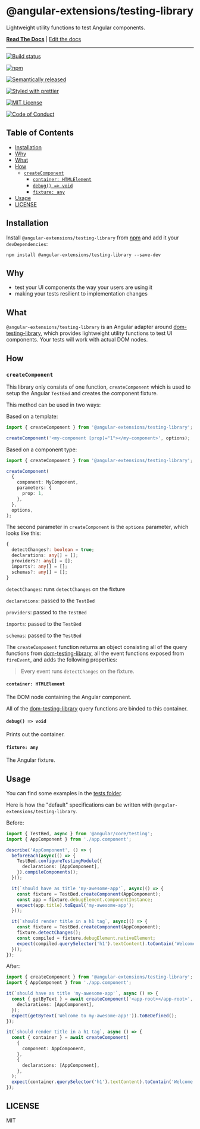 # @angular-extensions/testing-library

Lightweight utility functions to test Angular components.

[**Read The Docs**](https://testing-library.com/angular) | [Edit the docs](https://github.com/alexkrolick/testing-library-docs)

<hr />

[![Build status][build-badge]][build]

[![npm][npm-badge]][npm]

[![Semantically released][sr-badge]][sr]

[![Styled with prettier][prettier-badge]][prettier]

[![MIT License][license-badge]][license]

[![Code of Conduct][coc-badge]][coc]

## Table of Contents

- [Installation](#installation)
- [Why](#why)
- [What](#what)
- [How](#how)
  - [`createComponent`](#createcomponent)
    - [`container: HTMLElement`](#container-htmlelement)
    - [`debug() => void`](#debug--void)
    - [`fixture: any`](#fixture-any)
- [Usage](#usage)
- [LICENSE](#license)

## Installation

Install `@angular-extensions/testing-library` from [npm] and add it your `devDependencies`:

`npm install @angular-extensions/testing-library --save-dev`

## Why

- test your UI components the way your users are using it
- making your tests resilient to implementation changes

## What

`@angular-extensions/testing-library` is an Angular adapter around [dom-testing-library][dom-testing-library],
which provides lightweight utility functions to test UI components. Your tests will work with actual DOM nodes.

## How

### `createComponent`

This library only consists of one function, `createComponent` which is used to setup the Angular `TestBed` and creates the component fixture.

This method can be used in two ways:

Based on a template:

```ts
import { createComponent } from '@angular-extensions/testing-library';

createComponent('<my-component [prop]="1"></my-component>', options);
```

Based on a component type:

```ts
import { createComponent } from '@angular-extensions/testing-library';

createComponent(
  {
    component: MyComponent,
    parameters: {
      prop: 1,
    },
  },
  options,
);
```

The second parameter in `createComponent` is the `options` parameter, which looks like this:

```ts
{
  detectChanges?: boolean = true;
  declarations: any[] = [];
  providers?: any[] = [];
  imports?: any[] = [];
  schemas?: any[] = [];
}
```

`detectChanges`: runs `detectChanges` on the fixture

`declarations`: passed to the `TestBed`

`providers`: passed to the `TestBed`

`imports`: passed to the `TestBed`

`schemas`: passed to the `TestBed`

The `createComponent` function returns an object consisting all of the query functions from [dom-testing-library][dom-testing-library], all the event functions exposed from `fireEvent`, and adds the following properties:

> Every event runs `detectChanges` on the fixture.

#### `container: HTMLElement`

The DOM node containing the Angular component.

All of the [dom-testing-library][dom-testing-library] query functions are binded to this container.

#### `debug() => void`

Prints out the container.

#### `fixture: any`

The Angular fixture.

## Usage

You can find some examples in the [tests folder](https://github.com/angular-extensions/testing-library/tree/master/projects/testing-library/tests).

Here is how the "default" specifications can be written with `@angular-extensions/testing-library`.

Before:

```ts
import { TestBed, async } from '@angular/core/testing';
import { AppComponent } from './app.component';

describe('AppComponent', () => {
  beforeEach(async(() => {
    TestBed.configureTestingModule({
      declarations: [AppComponent],
    }).compileComponents();
  }));

  it(`should have as title 'my-awesome-app'`, async(() => {
    const fixture = TestBed.createComponent(AppComponent);
    const app = fixture.debugElement.componentInstance;
    expect(app.title).toEqual('my-awesome-app');
  }));

  it(`should render title in a h1 tag`, async(() => {
    const fixture = TestBed.createComponent(AppComponent);
    fixture.detectChanges();
    const compiled = fixture.debugElement.nativeElement;
    expect(compiled.querySelector('h1').textContent).toContain('Welcome to my-awesome-app!');
  }));
});
```

After:

```ts
import { createComponent } from '@angular-extensions/testing-library';
import { AppComponent } from './app.component';

it(`should have as title 'my-awesome-app'`, async () => {
  const { getByText } = await createComponent('<app-root></app-root>', {
    declarations: [AppComponent],
  });
  expect(getByText('Welcome to my-awesome-app!')).toBeDefined();
});

it(`should render title in a h1 tag`, async () => {
  const { container } = await createComponent(
    {
      component: AppComponent,
    },
    {
      declarations: [AppComponent],
    },
  );
  expect(container.querySelector('h1').textContent).toContain('Welcome to my-awesome-app!');
});
```

## LICENSE

MIT

[build-badge]: https://circleci.com/gh/angular-extensions/testing-library/tree/master.svg?style=shield
[build]: https://circleci.com/gh/angular-extensions/testing-library/tree/master
[sr-badge]: https://img.shields.io/badge/%20%20%F0%9F%93%A6%F0%9F%9A%80-semantic--release-e10079.svg
[sr]: https://github.com/semantic-release/semantic-release
[prettier-badge]: https://img.shields.io/badge/styled_with-prettier-ff69b4.svg
[prettier]: https://github.com/prettier/prettier
[npm-badge]: https://img.shields.io/npm/v/@angular-extensions/testing-library.svg
[npm]: https://www.npmjs.com/package/@angular-extensions/testing-library
[license-badge]: https://img.shields.io/npm/l/@angular-extensions/testing-library.svg?style=flat-square
[license]: https://github.com/angular-extensions/testing-library/blob/master/LICENSE
[coc-badge]: https://img.shields.io/badge/code%20of-conduct-ff69b4.svg?style=flat-square
[coc]: https://github.com/angular-extensions/testing-library/blob/master/CODE_OF_CONDUCT.md
[dom-testing-library]: https://testing-library.com/
